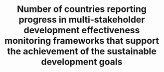 ﻿---
title: >-
  Number  of  countries  reporting  progress  in  multi-stakeholder  development  effectiveness  monitoring  frameworks  that  support  the  achievement  of  the  sustainable  development  goals
permalink: /17-16-1/
sdg_goal: 17
layout: indicator
indicator: 17.16.1
indicator_variable: null
graph: null
graph_type_description: null
graph_status_notes: Policy  Judgement
variable_description: null
variable_notes: null
un_designated_tier: '2'
un_custodial_agency: 'OECD,  UNDP  (Partnering  Agencies:UNEP)'
target_id: '17.16'
has_metadata: true
rationale_interpretation: >-
  Development  processes  are  driven  by  the  contributions  and  the  concerted  efforts  of  multiple  actors,  including  government  authorities,  providers  of  development  co-operation,  the  private  sector,  civil  society  and  others.  Strong  multi-stakeholder  partnerships  provide  an  enabling  environment  for  greater  development  effectiveness.  In  this  regard,  mutual  accountability  in  between  the  relevant  stakeholders  participating  in  development  efforts  can  enhance  the  quality  and  strength  of  these  partnerships.  @@  Mutual  assessment  reviews  are  national  exercises  that  engage  both  developing  country  authorities  and  providers  of  development  co-operation,  as  well  as  other  stakeholders,  at  the  senior  level  in  a  mutual  performance  review.  These  reviews  should  ideally  be  conducted  through  inclusive  dialogues  involving  a  broad  range  of  government  ministries;  providers  of  development  co-operation  (including  bilateral,  multilateral,  and  global  initiatives);  as  well  as  other  stakeholders,  including  parliamentarians,  local  governments,  the  private  sector,  and  civil  society  organisations  (referred  to  as  "non-executive"  stakeholders).  These  assessments  should  be  done  regularly  (every  one  to  two  years).
goal_meta_link: 'http://unstats.un.org/sdgs/files/metadata-compilation/Metadata-Goal-17.pdf'
goal_meta_link_page: 28
indicator_name: >-
  Number  of  countries  reporting  progress  in  multi-stakeholder  development  effectiveness  monitoring  frameworks  that  support  the  achievement  of  the  sustainable  development  goals
source_title: null
source_notes: null
published: true  

target: >-
  Enhance  the  Global  Partnership  for  Sustainable  Development,  complemented  by  multi-stakeholder  partnerships  that  mobilize  and  share  knowledge,  expertise,  technology  and  financial  resources,  to  support  the  achievement  of  the  Sustainable  Development  Goals  in  all  countries,  in  particular  developing  countries.
indicator_definition: "A  country  is  considered  to  have  a  mutual  assessment  of  progress  in  place  when  at  least  4  out  of  5  of  the  following  criteria  are  met:  \tAn  aid  policy  or  partnership  policy  defines  the  countrys  development  co-operation  priorities.  \tNational  targets  for  effective  development  co-operation  exist  for  both  the  developing  country  government  and  providers  of  development  co-operation.  \tProgress  has  been  assessed  regularly  and  jointly  by  government  and  providers  at  the  senior  level  in  the  past  two  years.  \tLocal  governments  and  non-executive  stakeholders  have  been  actively  involved  in  these  reviews.  \tThe  comprehensive  results  of  the  review  have  been  made  public  in  a  timely  manner."
---